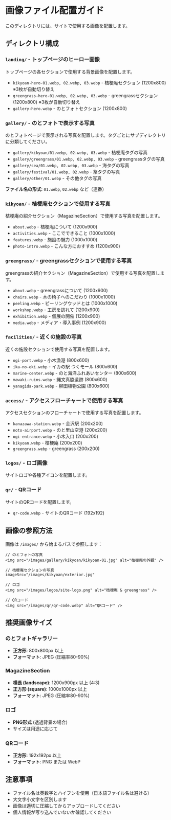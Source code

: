 # 画像ファイル配置ガイド

このディレクトリには、サイトで使用する画像を配置します。

## ディレクトリ構成

### `landing/` - トップページのヒーロー画像
トップページの各セクションで使用する背景画像を配置します。

- `kikyoan-hero-01.webp, 02.webp, 03.webp` - 桔梗庵セクション (1200x800) ※3枚が自動切り替え
- `greengrass-hero-01.webp, 02.webp, 03.webp` - greengrassセクション (1200x800) ※3枚が自動切り替え
- `gallery-hero.webp` - のとフォトセクション (1200x800)

### `gallery/` - のとフォトで表示する写真
のとフォトページで表示される写真を配置します。タグごとにサブディレクトリに分類してください。

- `gallery/kikyoan/01.webp, 02.webp, 03.webp` - 桔梗庵タグの写真
- `gallery/greengrass/01.webp, 02.webp, 03.webp` - greengrassタグの写真
- `gallery/sea/01.webp, 02.webp, 03.webp` - 海タグの写真
- `gallery/festival/01.webp, 02.webp` - 祭タグの写真
- `gallery/other/01.webp` - その他タグの写真

**ファイル名の形式**: `01.webp`, `02.webp` など（連番）

### `kikyoan/` - 桔梗庵セクションで使用する写真
桔梗庵の紹介セクション（MagazineSection）で使用する写真を配置します。

- `about.webp` - 桔梗庵について (1200x900)
- `activities.webp` - ここでできること (1000x1000)
- `features.webp` - 施設の魅力 (1000x1000)
- `photo-intro.webp` - こんな方におすすめ (1200x900)

### `greengrass/` - greengrassセクションで使用する写真
greengrassの紹介セクション（MagazineSection）で使用する写真を配置します。

- `about.webp` - greengrassについて (1200x900)
- `chairs.webp` - 木の椅子へのこだわり (1000x1000)
- `peeling.webp` - ピーリングウッドとは (1000x1000)
- `workshop.webp` - 工房を訪れて (1200x900)
- `exhibition.webp` - 個展の開催 (1200x900)
- `media.webp` - メディア・導入事例 (1200x900)

### `facilities/` - 近くの施設の写真
近くの施設セクションで使用する写真を配置します。

- `ogi-port.webp` - 小木漁港 (800x600)
- `ika-no-eki.webp` - イカの駅 つくモール (800x600)
- `marine-center.webp` - のと海洋ふれあいセンター (800x600)
- `mawaki-ruins.webp` - 縄文真脇遺跡 (800x600)
- `yanagida-park.webp` - 柳田植物公園 (800x600)

### `access/` - アクセスフローチャートで使用する写真
アクセスセクションのフローチャートで使用する写真を配置します。

- `kanazawa-station.webp` - 金沢駅 (200x200)
- `noto-airport.webp` - のと里山空港 (200x200)
- `ogi-entrance.webp` - 小木入口 (200x200)
- `kikyoan.webp` - 桔梗庵 (200x200)
- `greengrass.webp` - greengrass (200x200)

### `logos/` - ロゴ画像
サイトロゴや各種アイコンを配置します。

### `qr/` - QRコード
サイトのQRコードを配置します。

- `qr-code.webp` - サイトのQRコード (192x192)

## 画像の参照方法

画像は `/images/` から始まるパスで参照します：

```tsx
// のとフォトの写真
<img src="/images/gallery/kikyoan/kikyoan-01.jpg" alt="桔梗庵の外観" />

// 桔梗庵セクションの写真
imageSrc="/images/kikyoan/exterior.jpg"

// ロゴ
<img src="/images/logos/site-logo.png" alt="桔梗庵 & greengrass" />

// QRコード
<img src="/images/qr/qr-code.webp" alt="QRコード" />
```

## 推奨画像サイズ

### のとフォトギャラリー
- **正方形**: 800x800px 以上
- **フォーマット**: JPEG (圧縮率80-90%)

### MagazineSection
- **横長 (landscape)**: 1200x900px 以上 (4:3)
- **正方形 (square)**: 1000x1000px 以上
- **フォーマット**: JPEG (圧縮率80-90%)

### ロゴ
- **PNG形式** (透過背景の場合)
- サイズは用途に応じて

### QRコード
- **正方形**: 192x192px 以上
- **フォーマット**: PNG または WebP

## 注意事項

- ファイル名は英数字とハイフンを使用（日本語ファイル名は避ける）
- 大文字小文字を区別します
- 画像は適切に圧縮してからアップロードしてください
- 個人情報が写り込んでいないか確認してください

